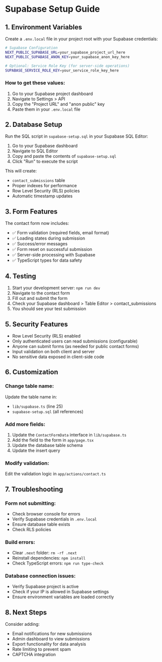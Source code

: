 # Supabase Setup Guide

## 1. Environment Variables

Create a `.env.local` file in your project root with your Supabase credentials:

```bash
# Supabase Configuration
NEXT_PUBLIC_SUPABASE_URL=your_supabase_project_url_here
NEXT_PUBLIC_SUPABASE_ANON_KEY=your_supabase_anon_key_here

# Optional: Service Role Key (for server-side operations)
SUPABASE_SERVICE_ROLE_KEY=your_service_role_key_here
```

### How to get these values:
1. Go to your Supabase project dashboard
2. Navigate to Settings > API
3. Copy the "Project URL" and "anon public" key
4. Paste them in your `.env.local` file

## 2. Database Setup

Run the SQL script in `supabase-setup.sql` in your Supabase SQL Editor:

1. Go to your Supabase dashboard
2. Navigate to SQL Editor
3. Copy and paste the contents of `supabase-setup.sql`
4. Click "Run" to execute the script

This will create:
- `contact_submissions` table
- Proper indexes for performance
- Row Level Security (RLS) policies
- Automatic timestamp updates

## 3. Form Features

The contact form now includes:
- ✅ Form validation (required fields, email format)
- ✅ Loading states during submission
- ✅ Success/error messages
- ✅ Form reset on successful submission
- ✅ Server-side processing with Supabase
- ✅ TypeScript types for data safety

## 4. Testing

1. Start your development server: `npm run dev`
2. Navigate to the contact form
3. Fill out and submit the form
4. Check your Supabase dashboard > Table Editor > contact_submissions
5. You should see your test submission

## 5. Security Features

- Row Level Security (RLS) enabled
- Only authenticated users can read submissions (configurable)
- Anyone can submit forms (as needed for public contact forms)
- Input validation on both client and server
- No sensitive data exposed in client-side code

## 6. Customization

### Change table name:
Update the table name in:
- `lib/supabase.ts` (line 25)
- `supabase-setup.sql` (all references)

### Add more fields:
1. Update the `ContactFormData` interface in `lib/supabase.ts`
2. Add the field to the form in `app/page.tsx`
3. Update the database table schema
4. Update the insert query

### Modify validation:
Edit the validation logic in `app/actions/contact.ts`

## 7. Troubleshooting

### Form not submitting:
- Check browser console for errors
- Verify Supabase credentials in `.env.local`
- Ensure database table exists
- Check RLS policies

### Build errors:
- Clear `.next` folder: `rm -rf .next`
- Reinstall dependencies: `npm install`
- Check TypeScript errors: `npm run type-check`

### Database connection issues:
- Verify Supabase project is active
- Check if your IP is allowed in Supabase settings
- Ensure environment variables are loaded correctly

## 8. Next Steps

Consider adding:
- Email notifications for new submissions
- Admin dashboard to view submissions
- Export functionality for data analysis
- Rate limiting to prevent spam
- CAPTCHA integration
